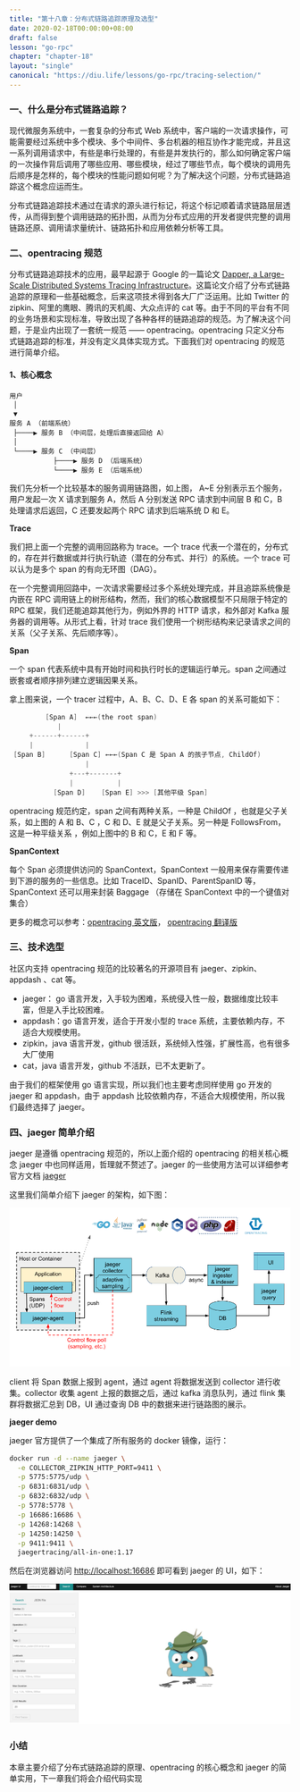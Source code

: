 ```yaml
---
title: "第十八章：分布式链路追踪原理及选型"
date: 2020-02-18T00:00:00+08:00
draft: false
lesson: "go-rpc"
chapter: "chapter-18"
layout: "single"
canonical: "https://diu.life/lessons/go-rpc/tracing-selection/"
---
```


### 一、什么是分布式链路追踪？

现代微服务系统中，一套复杂的分布式 Web 系统中，客户端的一次请求操作，可能需要经过系统中多个模块、多个中间件、多台机器的相互协作才能完成，并且这一系列调用请求中，有些是串行处理的，有些是并发执行的，那么如何确定客户端的一次操作背后调用了哪些应用、哪些模块，经过了哪些节点，每个模块的调用先后顺序是怎样的，每个模块的性能问题如何呢？为了解决这个问题，分布式链路追踪这个概念应运而生。

分布式链路追踪技术通过在请求的源头进行标记，将这个标记顺着请求链路层层透传，从而得到整个调用链路的拓扑图，从而为分布式应用的开发者提供完整的调用链路还原、调用请求量统计、链路拓扑和应用依赖分析等工具。

### 二、opentracing 规范

分布式链路追踪技术的应用，最早起源于 Google 的一篇论文 [Dapper, a Large-Scale Distributed Systems Tracing Infrastructure](https://storage.googleapis.com/pub-tools-public-publication-data/pdf/36356.pdf)。这篇论文介绍了分布式链路追踪的原理和一些基础概念，后来这项技术得到各大厂广泛运用。比如 Twitter 的 zipkin、阿里的鹰眼、腾讯的天机阁、大众点评的 cat 等。由于不同的平台有不同的业务场景和实现标准，导致出现了各种各样的链路追踪的规范。为了解决这个问题，于是业内出现了一套统一规范 —— opentracing。opentracing 只定义分布式链路追踪的标准，并没有定义具体实现方式。下面我们对 opentracing 的规范进行简单介绍。

#### 1、核心概念

```
用户
 │
 ▼
服务 A （前端系统）
 ├────▶ 服务 B （中间层，处理后直接返回给 A）
 │
 └────▶ 服务 C （中间层）
           ├────▶ 服务 D （后端系统）
           └────▶ 服务 E （后端系统）
```

我们先分析一个比较基本的服务调用链路图，如上图， A~E 分别表示五个服务，用户发起一次 X 请求到服务 A，然后 A 分别发送 RPC 请求到中间层 B 和 C，B 处理请求后返回，C 还要发起两个 RPC 请求到后端系统 D 和 E。

**Trace**

我们把上面一个完整的调用回路称为 trace。一个 trace 代表一个潜在的，分布式的，存在并行数据或并行执行轨迹（潜在的分布式、并行）的系统。一个 trace 可以认为是多个 span 的有向无环图（DAG）。

在一个完整调用回路中，一次请求需要经过多个系统处理完成，并且追踪系统像是内嵌在 RPC 调用链上的树形结构，然而，我们的核心数据模型不只局限于特定的 RPC 框架，我们还能追踪其他行为，例如外界的 HTTP 请求，和外部对 Kafka 服务器的调用等。从形式上看，针对 trace 我们使用一个树形结构来记录请求之间的关系（父子关系、先后顺序等）。

**Span**

一个 span 代表系统中具有开始时间和执行时长的逻辑运行单元。span 之间通过嵌套或者顺序排列建立逻辑因果关系。

拿上图来说，一个 tracer 过程中，A、B、C、D、E 各 span 的关系可能如下：

```go
         [Span A]  ←←←(the root span)
            |
     +------+------+
     |             |
 [Span B]      [Span C] ←←←(Span C 是 Span A 的孩子节点, ChildOf)
                   |
               +---+-------+
               |           |
           [Span D]    [Span E] >>> [其他平级 Span]
```

opentracing 规范约定，span 之间有两种关系，一种是 ChildOf ，也就是父子关系，如上图的 A 和 B、C ，C 和 D、E 就是父子关系。另一种是 FollowsFrom，这是一种平级关系 ，例如上图中的 B 和 C，E 和 F 等。

**SpanContext**

每个 Span 必须提供访问的 SpanContext，SpanContext 一般用来保存需要传递到下游的服务的一些信息。比如 TraceID、SpanID、ParentSpanID 等，SpanContext 还可以用来封装 Baggage （存储在 SpanContext 中的一个键值对集合）

更多的概念可以参考：[opentracing 英文版](https://opentracing.io/)， [opentracing 翻译版](https://wu-sheng.gitbooks.io/opentracing-io/content/pages/spec.html)

### 三、技术选型

社区内支持 opentracing 规范的比较著名的开源项目有 jaeger、zipkin、appdash 、cat 等。

- jaeger： go 语言开发，入手较为困难，系统侵入性一般，数据维度比较丰富，但是入手比较困难。
- appdash：go 语言开发，适合于开发小型的 trace 系统，主要依赖内存，不适合大规模使用。
- zipkin，java 语言开发，github 很活跃，系统倾入性强，扩展性高，也有很多大厂使用
- cat，java 语言开发，github 不活跃，已不太更新了。

由于我们的框架使用 go 语言实现，所以我们也主要考虑同样使用 go 开发的 jaeger 和 appdash，由于 appdash 比较依赖内存，不适合大规模使用，所以我们最终选择了 jaeger。

### 四、jaeger 简单介绍

jaeger 是遵循 opentracing 规范的，所以上面介绍的 opentracing 的相关核心概念 jaeger 中也同样适用，哲理就不赘述了。jaeger 的一些使用方法可以详细参考官方文档 [jaeger](https://www.jaegertracing.io/)

这里我们简单介绍下 jaeger 的架构，如下图：

![img](/images/go-rpc/18-1.jpg)

client 将 Span 数据上报到 agent，通过 agent 将数据发送到 collector 进行收集。collector 收集 agent 上报的数据之后，通过 kafka 消息队列，通过 flink 集群将数据汇总到 DB，UI 通过查询 DB 中的数据来进行链路图的展示。

**jaeger demo**

jaeger 官方提供了一个集成了所有服务的 docker 镜像，运行：

```bash
docker run -d --name jaeger \
  -e COLLECTOR_ZIPKIN_HTTP_PORT=9411 \
  -p 5775:5775/udp \
  -p 6831:6831/udp \
  -p 6832:6832/udp \
  -p 5778:5778 \
  -p 16686:16686 \
  -p 14268:14268 \
  -p 14250:14250 \
  -p 9411:9411 \
  jaegertracing/all-in-one:1.17
```

然后在浏览器访问 [http://localhost:16686](http://localhost:16686) 即可看到 jaeger 的 UI，如下：

![img](/images/go-rpc/18-2.jpg)

### 小结

本章主要介绍了分布式链路追踪的原理、opentracing 的核心概念和 jaeger 的简单实用，下一章我们将会介绍代码实现